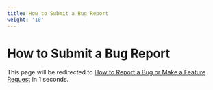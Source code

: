 ```yaml
---
title: How to Submit a Bug Report
weight: '10'
---
```


# How to Submit a Bug Report

This page will be redirected to [How to Report a Bug or Make a Feature Request](/guide/Titanium_SDK/Titanium_SDK_Guide/Contributing_to_Titanium/How_to_Report_a_Bug_or_Make_a_Feature_Request/) in 1 seconds.
